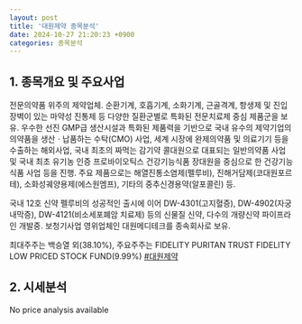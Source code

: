 ```yaml
---
layout: post
title: '대원제약 종목분석'
date: 2024-10-27 21:20:23 +0900
categories: 종목분석
---
```


## 1. 종목개요 및 주요사업

전문의약품 위주의 제약업체. 순환기계, 호흡기계, 소화기계, 근골격계, 항생제 및 진입장벽이 있는 마약성 진통제 등 다양한 질환군별로 특화된 전문치료제 중심 제품군을 보유. 우수한 선진 GMP급 생산시설과 특화된 제품력을 기반으로 국내 유수의 제약기업의 의약품을 생산ㆍ납품하는 수탁(CMO) 사업, 세계 시장에 완제의약품 및 의료기기 등을 수출하는 해외사업, 국내 최초의 짜먹는 감기약 콜대원으로 대표되는 일반의약품 사업 및 국내 최초 유기농 인증 프로바이오틱스 건강기능식품 장대원을 중심으로 한 건강기능식품 사업 등을 진행. 주요 제품으로는 해열진통소염제(펠루비), 진해거담제(코대원포르테), 소화성궤양용제(에스원엠프), 기타의 중추신경용약(알포콜린) 등.

국내 12호 신약 펠루비의 성공적인 출시에 이어 DW-4301(고지혈증), DW-4902(자궁내막증), DW-4121(비소세포폐암 치료제) 등의 신물질 신약, 다수의 개량신약 파이프라인 개발중. 보청기사업 영위업체인 대원메디테크를 종속회사로 보유.

최대주주는 백승열 외(38.10%), 주요주주는 FIDELITY PURITAN TRUST FIDELITY LOW PRICED STOCK FUND(9.99%)
[#대원제약](#)

## 2. 시세분석

No price analysis available
